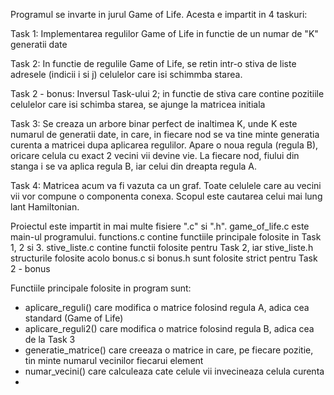 Programul se invarte in jurul Game of Life. Acesta e impartit in 4 taskuri:

Task 1: Implementarea regulilor Game of Life in functie de un numar de "K" generatii date

Task 2: In functie de regulile Game of Life, se retin intr-o stiva de liste adresele (indicii i si j) celulelor care isi schimmba starea.

Task 2 - bonus: Inversul Task-ului 2; in functie de stiva care contine pozitiile celulelor care isi schimba starea, se ajunge la matricea initiala

Task 3: Se creaza un arbore binar perfect de inaltimea K, unde K este numarul de generatii date, in care, in fiecare nod se va tine minte generatia curenta a matricei dupa aplicarea regulilor. Apare o noua regula (regula B), oricare celula cu exact 2 vecini vii devine vie. La fiecare nod, fiului din stanga i se va aplica regula B, iar celui din dreapta regula A.

Task 4: Matricea acum va fi vazuta ca un graf. Toate celulele care au vecini vii vor compune o componenta conexa. Scopul este cautarea celui mai lung lant Hamiltonian.

Proiectul este impartit in mai multe fisiere ".c" si ".h". 
game_of_life.c este main-ul programului. 
functions.c contine functiile principale folosite in Task 1, 2 si 3. 
stive_liste.c contine functii folosite pentru Task 2, iar stive_liste.h structurile folosite acolo
bonus.c si bonus.h sunt folosite strict pentru Task 2 - bonus

Functiile principale folosite in program sunt: 
- aplicare_reguli() care modifica o matrice folosind regula A, adica cea standard (Game of Life)
- aplicare_reguli2() care modifica o matrice folosind regula B, adica cea de la Task 3
- generatie_matrice() care creeaza o matrice in care, pe fiecare pozitie, tin minte numarul vecinilor fiecarui element
- numar_vecini() care calculeaza cate celule vii invecineaza celula curenta
- 
  
